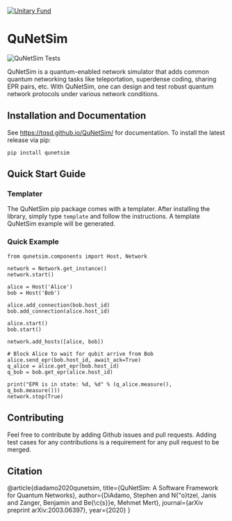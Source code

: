 [![Unitary Fund](https://img.shields.io/badge/Supported%20By-UNITARY%20FUND-brightgreen.svg?style=for-the-badge)](http://unitary.fund)
# QuNetSim 

![QuNetSim Tests](https://github.com/tqsd/QuNetSim/workflows/QuNetSim%20Tests/badge.svg)

QuNetSim is a quantum-enabled network simulator that adds common quantum networking tasks like teleportation, superdense coding, sharing EPR pairs, etc. With QuNetSim, one can design and test robust quantum network protocols under various network conditions.

## Installation and Documentation

See https://tqsd.github.io/QuNetSim/ for documentation. To install the latest release via pip:
```
pip install qunetsim
```

## Quick Start Guide

### Templater

The QuNetSim pip package comes with a templater. After installing the library, simply type `template` and follow the instructions. A template QuNetSim example will be generated. 

### Quick Example

```
from qunetsim.components import Host, Network

network = Network.get_instance()
network.start()

alice = Host('Alice')
bob = Host('Bob')

alice.add_connection(bob.host_id)
bob.add_connection(alice.host_id)

alice.start()
bob.start()

network.add_hosts([alice, bob])

# Block Alice to wait for qubit arrive from Bob
alice.send_epr(bob.host_id, await_ack=True)
q_alice = alice.get_epr(bob.host_id)
q_bob = bob.get_epr(alice.host_id)

print("EPR is in state: %d, %d" % (q_alice.measure(), q_bob.measure()))
network.stop(True)
```

## Contributing 

Feel free to contribute by adding Github issues and pull requests. Adding test cases for any contributions is a requirement for any pull request to be merged. 

## Citation

@article{diadamo2020qunetsim,
  title={QuNetSim: A Software Framework for Quantum Networks},
  author={DiAdamo, Stephen and N{\"o}tzel, Janis and Zanger, Benjamin and Be{\c{s}}e, Mehmet Mert},
  journal={arXiv preprint arXiv:2003.06397},
  year={2020}
}
